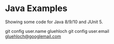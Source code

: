 # Java Examples

Showing some code for Java 8/9/10 and JUnit 5.

git config user.name gluehloch
git config user.email gluehloch@googlemail.com

